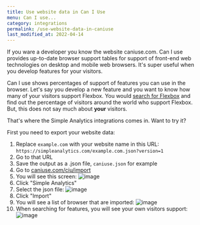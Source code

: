 ```yaml
---
title: Use website data in Can I Use
menu: Can I use...
category: integrations
permalink: /use-website-data-in-caniuse
last_modified_at: 2022-04-14
---
```


If you ware a developer you know the website caniuse.com. Can I use provides up-to-date browser support tables for support of front-end web technologies on desktop and mobile web browsers. It's super useful when you develop features for your visitors.

Can I use shows percentages of support of features you can use in the browser. Let's say you develop a new feature and you want to know how many of your visitors support Flexbox. You would [search for Flexbox](https://caniuse.com/?search=Flexbox) and find out the percentage of visitors around the world who support Flexbox. But, this does not say much about **your** visitors.

That's where the Simple Analytics integrations comes in. Want to try it?

First you need to export your website data:

1. Replace `example.com` with your website name in this URL: `https://simpleanalytics.com/example.com.json?version=1`
2. Go to that URL
3. Save the output as a .json file, `caniuse.json` for example
4. Go to [caniuse.com/ciu/import](https://caniuse.com/ciu/import)
5. You will see this screen:
  ![image](https://user-images.githubusercontent.com/1079135/147510047-7145a023-cdf3-4c85-beaf-a9a2f0865349.png)
1. Click "Simple Analytics"
1. Select the json file:
  ![image](https://user-images.githubusercontent.com/1079135/147510563-a7d55d28-98d6-41ad-a1f1-cdccc02eaadf.png)
1. Click "Import"
2. You will see a list of browser that are imported:
  ![image](https://user-images.githubusercontent.com/1079135/147510708-e246e55f-be7e-4463-8543-8956454167e7.png)
1. When searching for features, you will see your own visitors support:
  ![image](https://user-images.githubusercontent.com/1079135/147510810-ff0f6e32-c4bf-49a6-9343-628bda87ea47.png)

